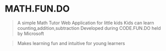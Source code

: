 # MATH.FUN.DO
> A simple Math Tutor Web Application for little kids
> Kids can learn counting,addition,subtraction
> Developed during CODE.FUN.DO held by Microsoft

> Makes learning fun and intuitive for young learners
